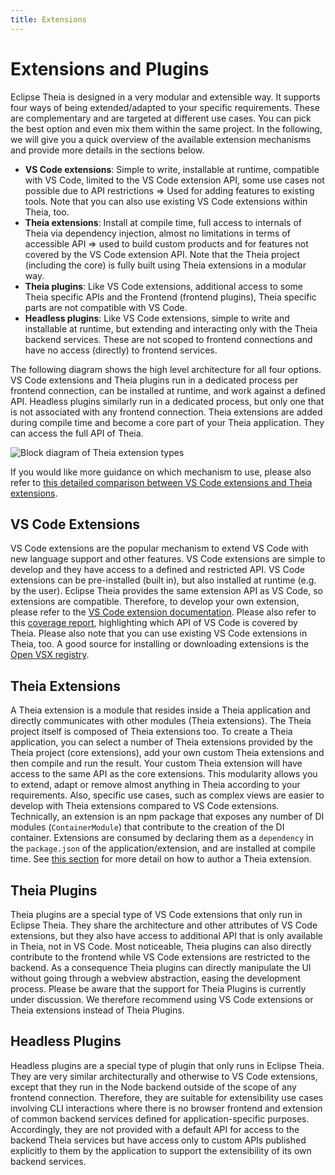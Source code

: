 ```yaml
---
title: Extensions
---
```


# Extensions and Plugins

Eclipse Theia is designed in a very modular and extensible way. It supports four ways of being extended/adapted to your specific requirements. These are complementary and are targeted at different use cases. You can pick the best option and even mix them within the same project.
In the following, we will give you a quick overview of the available extension mechanisms and provide more details in the sections below.

- **VS Code extensions**: Simple to write, installable at runtime, compatible with VS Code, limited to the VS Code extension API, some use cases not possible due to API restrictions => Used for adding features to existing tools. Note that you can also use existing VS Code extensions within Theia, too.
- **Theia extensions**: Install at compile time, full access to internals of Theia via dependency injection, almost no limitations in terms of accessible API => used to build custom products and for features not covered by the VS Code extension API. Note that the Theia project (including the core) is fully built using Theia extensions in a modular way.
- **Theia plugins**: Like VS Code extensions, additional access to some Theia specific APIs and the Frontend (frontend plugins), Theia specific parts are not compatible with VS Code.
- **Headless plugins**: Like VS Code extensions, simple to write and installable at runtime, but extending and interacting only with the Theia backend services.
These are not scoped to frontend connections and have no access (directly) to frontend services.

The following diagram shows the high level architecture for all four options. VS Code extensions and Theia plugins run in a dedicated process per frontend connection, can be installed at runtime, and work against a defined API. Headless plugins similarly run in a dedicated process, but only one that is not associated with any frontend connection. Theia extensions are added during compile time and become a core part of your Theia application. They can access the full API of Theia.

<img src="/extensiontypes.svg" alt="Block diagram of Theia extension types" style="max-width: 525px">

If you would like more guidance on which mechanism to use, please also refer to [this detailed comparison between VS Code extensions and Theia extensions](https://eclipsesource.com/blogs/2021/03/24/vs-code-extensions-vs-theia-extensions/).

## VS Code Extensions

VS Code extensions are the popular mechanism to extend VS Code with new language support and other features. VS Code extensions are simple to develop and they have access to a defined and restricted API. VS Code extensions can be pre-installed (built in), but also installed at runtime (e.g. by the user). Eclipse Theia provides the same extension API as VS Code, so extensions are compatible. Therefore, to develop your own extension, please refer to the [VS Code extension documentation](https://code.visualstudio.com/api). Please also refer to this [coverage report](https://eclipse-theia.github.io/vscode-theia-comparator/status.html), highlighting which API of VS Code is covered by Theia.
Please also note that you can use existing VS Code extensions in Theia, too. A good source for installing or downloading extensions is the [Open VSX registry](https://open-vsx.org/).

## Theia Extensions

A Theia extension is a module that resides inside a Theia application and directly communicates with other modules (Theia extensions). The Theia project itself is composed of Theia extensions too. To create a Theia application, you can select a number of Theia extensions provided by the Theia project (core extensions), add your own custom Theia extensions and then compile and run the result. Your custom Theia extension will have access to the same API as the core extensions. This modularity allows you to extend, adapt or remove almost anything in Theia according to your requirements. Also, specific use cases, such as complex views are easier to develop with Theia extensions compared to VS Code extensions.
Technically, an extension is an npm package that exposes any number of DI modules (`ContainerModule`) that contribute to the creation of the DI container.
Extensions are consumed by declaring them as a `dependency` in the `package.json` of the application/extension, and are installed at compile time.
See [this section](https://theia-ide.org/docs/authoring_extensions/) for more detail on how to author a Theia extension.

## Theia Plugins

Theia plugins are a special type of VS Code extensions that only run in Eclipse Theia. They share the architecture and other attributes of VS Code extensions, but they also have access to additional API that is only available in Theia, not in VS Code. Most noticeable, Theia plugins can also directly contribute to the frontend while VS Code extensions are restricted to the backend. As a consequence Theia plugins can directly manipulate the UI without going through a webview abstraction, easing the development process. Please be aware that the support for Theia Plugins is currently under discussion. We therefore recommend using VS Code extensions or Theia extensions instead of Theia Plugins.

## Headless Plugins

Headless plugins are a special type of plugin that only runs in Eclipse Theia. They are very similar architecturally and otherwise to VS Code extensions, except that they run in the Node backend outside of the scope of any frontend connection. Therefore, they are suitable for extensibility use cases involving CLI interactions where there is no browser frontend and extension of common backend services defined for application-specific purposes. Accordingly, they are not provided with a default API for access to the backend Theia services but have access only to custom APIs published explicitly to them by the application to support the extensibility of its own backend services.
